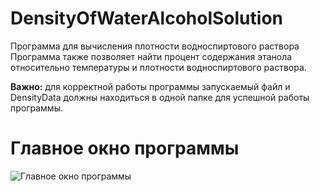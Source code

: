 # DensityOfWaterAlcoholSolution
Программа для вычисления плотности водноспиртового раствора
Программа также позволяет найти процент содержания этанола относительно температуры и плотности водноспиртового раствора.


**Важно:** для корректной работы программы запускаемый файл и DensityData должны находиться в одной папке для успешной работы программы.

# Главное окно программы
![Главное окно программы](https://github.com/FantaCola49/DensityOfWaterAlcoholSolution/blob/master/Resources/Demo/1.JPG)
